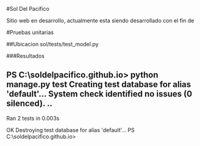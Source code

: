 #Sol Del Pacifico

Sitio web en desarrollo, actualmente esta siendo desarrollado con el fin de 

#Pruebas unitarias

##Ubicacion sol/tests/test_model.py

###Resultados

PS C:\soldelpacifico.github.io> python manage.py test
Creating test database for alias 'default'...
System check identified no issues (0 silenced).
..
----------------------------------------------------------------------
Ran 2 tests in 0.003s

OK
Destroying test database for alias 'default'...
PS C:\soldelpacifico.github.io>